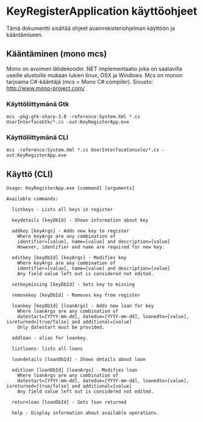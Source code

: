 # KeyRegisterApplication käyttöohjeet

Tämä dokumentti sisältää ohjeet avainrekisteriohjelman käyttöön ja kääntämiseen.


## Kääntäminen (mono mcs)

Mono on avoimen lähdekoodin .NET implementaatio joka on saatavilla useille alustoille mukaan lukien linux, OSX ja Windows. Mcs on
monon tarjoama C#-kääntäjä (mcs = Mono C# compiler). Sivusto: http://www.mono-project.com/

### Käyttöliittymänä Gtk

```mcs -pkg:gtk-sharp-3.0 -reference:System.Xml *.cs UserInterfaceGtk/*.cs -out:KeyRegisterApp.exe```


### Käyttöliittymänä CLI

```mcs -reference:System.Xml *.cs UserInterfaceConsole/*.cs -out:KeyRegisterApp.exe```



## Käyttö (CLI)

```
Usage: KeyRegisterApp.exe [command] [arguments]

Available commands:

  listkeys - Lists all keys in register

  keydetails [keyDbId] - Shows information about key

  addkey [keyArgs] - Adds new key to register
    Where keyArgs are any combination of
    identifier=[value], name=[value] and description=[value]
    However, identifier and name are required for new key.

  editkey [keyDbId] [keyArgs] - Modifies key
    Where keyArgs are any combination of
    identifier=[value], name=[value] and description=[value]
    Any field value left out is considered not edited.

  setkeymissing [keyDbId] - Sets key to missing

  removekey [keyDbId] - Removes key from register

  loankey [keyDbId] [loanArgs] - Adds new loan for key
    Where loanArgs are any combination of
    datestart=[YYYY-mm-dd], datedue=[YYYY-mm-dd], loanedto=[value], isreturned=[true/false] and additional=[value]
    Only datestart must be provided.

  addloan - alias for loankey.

  listloans- lists all loans

  loandetails [loanDbId] - Shows details about loan

  editloan [loanDbId] [loanArgs] - Modifies loan
    Where loanArgs are any combination of
    datestart=[YYYY-mm-dd], datedue=[YYYY-mm-dd], loanedto=[value], isreturned=[true/false] and additional=[value]
    Any field value left out is considered not edited.

  returnloan [loanDbId] - Sets loan returned

  help - Display information about available operations.
```
